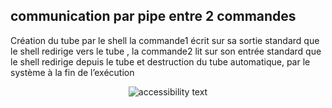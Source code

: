## communication par pipe entre 2 commandes

Création du tube par le shell
la commande1 écrit sur sa sortie standard que le shell redirige vers le tube ,
la commande2 lit sur son entrée standard que le shell redirige depuis le tube
et destruction du tube automatique, par le système à la fin de l’exécution

<p align="center">
  <img src="https://i.imgur.com/GJxiwgR.png"  alt="accessibility text">
</p>
